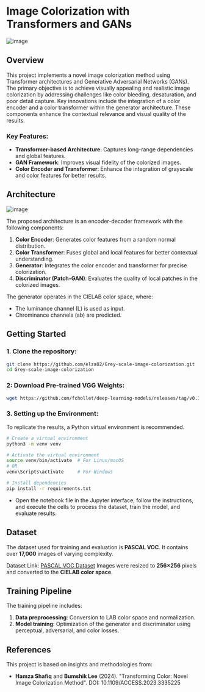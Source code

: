 # Image Colorization with Transformers and GANs
![image](https://github.com/user-attachments/assets/70165102-f5ea-4091-865f-fa5e321c3525)

## Overview

This project implements a novel image colorization method using Transformer architectures and Generative Adversarial Networks (GANs). The primary objective is to achieve visually appealing and realistic image colorization by addressing challenges like color bleeding, desaturation, and poor detail capture. Key innovations include the integration of a color encoder and a color transformer within the generator architecture. These components enhance the contextual relevance and visual quality of the results.

### Key Features:
- **Transformer-based Architecture**: Captures long-range dependencies and global features.
- **GAN Framework**: Improves visual fidelity of the colorized images.
- **Color Encoder and Transformer**: Enhance the integration of grayscale and color features for better results.

## Architecture
![image](https://github.com/user-attachments/assets/dbf4ffc3-2dd5-4c96-8d0e-5877fc624c32)

The proposed architecture is an encoder-decoder framework with the following components:
1. **Color Encoder**: Generates color features from a random normal distribution.
2. **Color Transformer**: Fuses global and local features for better contextual understanding.
3. **Generator**: Integrates the color encoder and transformer for precise colorization.
4. **Discriminator (Patch-GAN)**: Evaluates the quality of local patches in the colorized images.

The generator operates in the CIELAB color space, where:
- The luminance channel (L) is used as input.
- Chrominance channels (ab) are predicted.

## Getting Started
### 1. Clone the repository:
```bash
git clone https://github.com/elza02/Grey-scale-image-colorization.git
cd Grey-scale-image-colorization
```
### 2: Download Pre-trained VGG Weights:
```bash
wget https://github.com/fchollet/deep-learning-models/releases/tag/v0.1/
```
### 3. Setting up the Environment:
To replicate the results, a Python virtual environment is recommended.

```bash
# Create a virtual environment
python3 -m venv venv

# Activate the virtual environment
source venv/bin/activate  # For Linux/macOS
# OR
venv\Scripts\activate     # For Windows

# Install dependencies
pip install -r requirements.txt
```
- Open the notebook file in the Jupyter interface, follow the instructions, and execute the cells to process the dataset, train the model, and evaluate results.
## Dataset
The dataset used for training and evaluation is **PASCAL VOC**. It contains over **17,000** images of varying complexity.

Dataset Link: [PASCAL VOC Dataset](http://host.robots.ox.ac.uk/pascal/VOC/)
Images were resized to **256×256** pixels and converted to the **CIELAB color space**.

## Training Pipeline
The training pipeline includes:

1. **Data preprocessing**: Conversion to LAB color space and normalization.
2. **Model training**: Optimization of the generator and discriminator using perceptual, adversarial, and color losses.

## References
This project is based on insights and methodologies from:

- **Hamza Shafiq** and **Bumshik Lee** (2024). "Transforming Color: Novel Image Colorization Method".
DOI: 10.1109/ACCESS.2023.3335225

